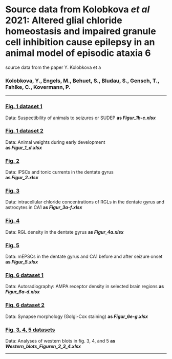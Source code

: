 # Source data from Kolobkova <i>et al</i> 2021: Altered glial chloride homeostasis and impaired granule cell inhibition cause epilepsy in an animal model of episodic ataxia 6
source data from the paper Y. Kolobkova et a
  
### Kolobkova, Y., Engels, M., Behuet, S., Bludau, S., Gensch, T., Fahlke, C., Kovermann, P.
-------------------------------------------------------------------------------------------------------------------------
  
### [Fig. 1 dataset 1](../master/Figur_1b-c.xlsx)
Data: Suspectibility of animals to seizures or SUDEP
<b>as <i>Figur_1b-c.xlsx</i></b>  

### [Fig. 1 dataset 2](../main/Figur_1d.xlsx)
Data:  Animal weights during early development  
<b>as <i>Figur_1_d.xlsx</i></b>  
 
### [Fig. 2](../master/Figur_2.xlsx)
Data: IPSCs and tonic currents in the dentate gyrus   
<b>as <i>Figur_2.xlsx</i></b>  


### [Fig. 3](../main/Figur_3a-f.xlsx)
Data: intracellular chloride concentrations of RGLs in the dentate gyrus and astrocytes in CA1 
<b>as <i>Figur_3a-f.xlsx</i></b>  

### [Fig. 4](../master/Figur_4a.xlsx)
Data: RGL density in the dentate gyrus
<b>as <i>Figur_4a.xlsx</i></b>

### [Fig. 5](../master/Figur_5.xlsx)
Data: mEPSCs in the dentate gyrus and CA1 before and after seizure onset
<b>as <i>Figur_5.xlsx</i></b>

### [Fig. 6 dataset 1](../master/Figur_6a-d.xlsx)
Data: Autoradiography: AMPA receptor density in selected brain regions
<b>as <i>Figur_6a-d.xlsx</i></b>

### [Fig. 6 dataset 2](../master/Figur_6e-g.xlsx)
Data: Synapse morphology (Golgi-Cox staining)
<b>as <i>Figur_6e-g.xlsx</i></b>

### [Fig. 3, 4, 5 datasets](../master/Western_blots_Figuren_2_3_4.xlsx)
Data: Analyses of western blots in fig. 3, 4, and 5
<b>as <i>Western_blots_Figuren_2_3_4.xlsx</i></b>

------------------------------------------------------------------------------------------------------------------------


